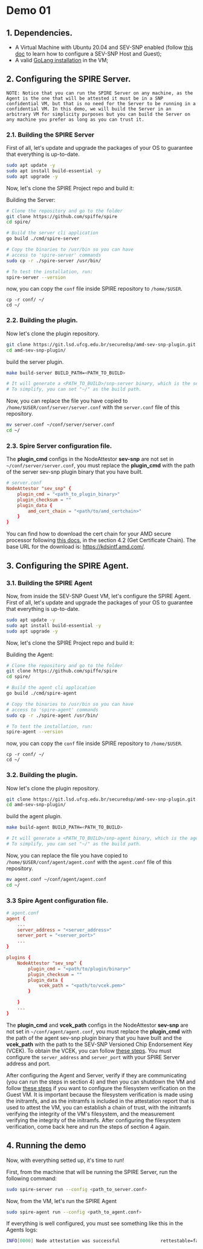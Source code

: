 # Demo 01

## 1. Dependencies.

* A Virtual Machine with Ubuntu 20.04 and SEV-SNP enabled (follow [this doc](https://git.lsd.ufcg.edu.br/securedsp/AMDSEV/-/tree/snp-v1) to learn how to configure a SEV-SNP Host and Guest);
* A valid [GoLang installation](https://go.dev/doc/install) in the VM;

## 2. Configuring the SPIRE Server.

```NOTE: Notice that you can run the SPIRE Server on any machine, as the Agent is the one that will be attested it must be in a SNP confidential VM, but that is no need for the Server to be running in a confidential VM. In this demo, we will build the Server in an arbitrary VM for simplicity purposes but you can build the Server on any machine you prefer as long as you can trust it.```

### 2.1. Building the SPIRE Server

First of all, let's update and upgrade the packages of your OS to guarantee that everything is up-to-date.

```sh
sudo apt update -y
sudo apt install build-essential -y
sudo apt upgrade -y
```

Now, let's clone the SPIRE Project repo and build it:

Building the Server:

```sh
# Clone the repository and go to the folder
git clone https://github.com/spiffe/spire
cd spire/

# Build the server cli application
go build ./cmd/spire-server

# Copy the binaries to /usr/bin so you can have
# access to 'spire-server' commands
sudo cp -r ./spire-server /usr/bin/

# To test the installation, run:
spire-server --version
```

now, you can copy the `conf` file inside SPIRE repository to `/home/$USER`.

```
cp -r conf/ ~/
cd ~/
```

### 2.2. Building the plugin.

Now let's clone the plugin repository.

```sh
git clone https://git.lsd.ufcg.edu.br/securedsp/amd-sev-snp-plugin.git
cd amd-sev-snp-plugin/
```

build the server plugin.

```sh
make build-server BUILD_PATH=<PATH_TO_BUILD>

# It will generate a <PATH_TO_BUILD>/snp-server binary, which is the server plugin binary
# To simplify, you can set "~/" as the build path.
```

Now, you can replace the file you have copied to `/home/$USER/conf/server/server.conf` with the `server.conf` file of this repository.

```sh
mv server.conf ~/conf/server/server.conf
cd ~/
```

### 2.3. Spire Server configuration file.

The **plugin_cmd** configs in the NodeAttestor **sev-snp** are not set in `~/conf/server/server.conf`, you must replace the **plugin_cmd** with the path of the server sev-snp plugin binary that you have built. 

```conf
# server.conf
NodeAttestor "sev_snp" {
    plugin_cmd = "<path_to_plugin_binary>"
    plugin_checksum = ""
    plugin_data {
        amd_cert_chain = "<path/to/amd_certchain>"
    }
}
```

You can find how to download the cert chain for your AMD secure processor following [this docs](https://www.amd.com/system/files/TechDocs/57230.pdf), in the section 4.2 (Get Certificate Chain). The base URL for the download is: https://kdsintf.amd.com/.

## 3. Configuring the SPIRE Agent.

### 3.1. Building the SPIRE Agent

Now, from inside the SEV-SNP Guest VM, let's configure the SPIRE Agent.
First of all, let's update and upgrade the packages of your OS to guarantee that everything is up-to-date.

```sh
sudo apt update -y
sudo apt install build-essential -y
sudo apt upgrade -y
```

Now, let's clone the SPIRE Project repo and build it:

Building the Agent:

```sh
# Clone the repository and go to the folder
git clone https://github.com/spiffe/spire
cd spire/

# Build the agent cli application
go build ./cmd/spire-agent

# Copy the binaries to /usr/bin so you can have
# access to 'spire-agent' commands
sudo cp -r ./spire-agent /usr/bin/

# To test the installation, run:
spire-agent --version
```

now, you can copy the `conf` file inside SPIRE repository to `/home/$USER`.

```
cp -r conf/ ~/
cd ~/
```

### 3.2. Building the plugin.

Now let's clone the plugin repository.

```sh
git clone https://git.lsd.ufcg.edu.br/securedsp/amd-sev-snp-plugin.git
cd amd-sev-snp-plugin/
```

build the agent plugin.

```sh
make build-agent BUILD_PATH=<PATH_TO_BUILD>

# It will generate a <PATH_TO_BUILD>/snp-agent binary, which is the agent plugin binary
# To simplify, you can set "~/" as the build path.
```

Now, you can replace the file you have copied to `/home/$USER/conf/agent/agent.conf` with the `agent.conf` file of this repository.

```sh
mv agent.conf ~/conf/agent/agent.conf
cd ~/
```

### 3.3 Spire Agent configuration file.

```conf
# agent.conf
agent {
    ...
    server_address = "<server_address>"
    server_port = "<server_port>"
    ...
}

plugins {
    NodeAttestor "sev_snp" {
        plugin_cmd = "<path/to/plugin/binary>"
        plugin_checksum = ""
        plugin_data {
	        vcek_path = "<path/to/vcek.pem>"
        }

    }
    ...
}
```

The **plugin_cmd** and **vcek_path** configs in the NodeAttestor **sev-snp** are not set in `~/conf/agent/agent.conf`, you must replace the **plugin_cmd** with the path of the agent sev-snp plugin binary that you have built and the **vcek_path** with the path to the SEV-SNP Versioned Chip Endorsement Key (VCEK). To obtain the VCEK, you can follow [these steps](./get-vcek-from-guest.md). You must configure the `server_address` and `server_port` with your SPIRE Server address and port.

After configuring the Agent and Server, verify if they are communicating (you can run the steps in section 4) and then you can shutdown the VM and follow [these steps](https://git.lsd.ufcg.edu.br/securedsp/AMDSEV/-/blob/snp-v1/docs/dm-verity-setup.md) if you want to configure the filesystem verification on the Guest VM. It is important because the filesystem verification is made using the initramfs, and as the initramfs is included in the attestation report that is used to attest the VM, you can establish a chain of trust, with the initramfs verifying the integrity of the VM's filesystem, and the measurement verifying the integrity of the initramfs. After configuring the filesystem verification, come back here and run the steps of section 4 again.

## 4. Running the demo

Now, with everything setted up, it's time to run!

First, from the machine that will be running the SPIRE Server, run the following command:

```bash
sudo spire-server run --config <path_to_server.conf>
```

Now, from the VM, let's run the SPIRE Agent

```bash
sudo spire-agent run --config <path_to_agent.conf>
```

If everything is well configured, you must see something like this in the Agents logs:

```bash
INFO[0000] Node attestation was successful               rettestable=false spiffe_id="spiffe://lsd.ufcg.edu.br/spire/agent/sev_snp/24f364f5-b4f6-44a9-b0a3-15044f2e87ca/measurement/956423b32d2afa1f659ba458ae9b3147d2b734db/policy/0x30000" subsystem_name=attestor trust_domain_id="spiffe://lsd.ufcg.edu.br"
```
